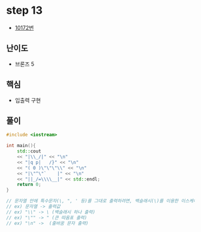 # step 13
- [10172번](https://www.acmicpc.net/problem/10172)
## 난이도
- 브론즈 5
## 핵심
- 입출력 구현

## 풀이
```c++
#include <iostream>

int main(){
    std::cout 
    << "|\\_/|" << "\n"
    << "|q p|   /}" << "\n"
    << "( 0 )\"\"\"\\" << "\n"
    << "|\"^\"`    |" << "\n"
    << "||_/=\\\\__|" << std::endl;
    return 0;
}

// 문자열 안에 특수문자(\, ", ' 등)를 그대로 출력하려면, 백슬래시(\)를 이용한 이스케이프 시퀀스를 사용해야 함.
// ex) 문자열 -> 출력값
// ex) "\\" -> \ (백슬래시 하나 출력)
// ex) "\"" -> " (큰 따옴표 출력)
// ex) "\n" ->  (줄바꿈 문자 출력)
```